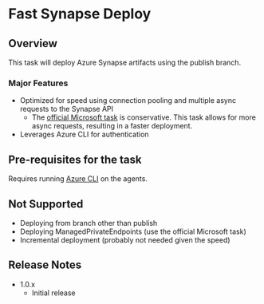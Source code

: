 # Fast Synapse Deploy

## Overview
This task will deploy Azure Synapse artifacts using the publish branch.

### Major Features
 - Optimized for speed using connection pooling and multiple async requests to the Synapse API
   - The [official Microsoft task](https://marketplace.visualstudio.com/items?itemName=AzureSynapseWorkspace.synapsecicd-deploy) is conservative. This task allows for more async requests, resulting in a faster deployment. 
 - Leverages Azure CLI for authentication


## Pre-requisites for the task
Requires running [Azure CLI](https://docs.microsoft.com/en-us/cli/azure/overview) on the agents.

## Not Supported 
 - Deploying from branch other than publish
 - Deploying ManagedPrivateEndpoints (use the official Microsoft task)
 - Incremental deployment (probably not needed given the speed)

## Release Notes
 - 1.0.x
   - Initial release